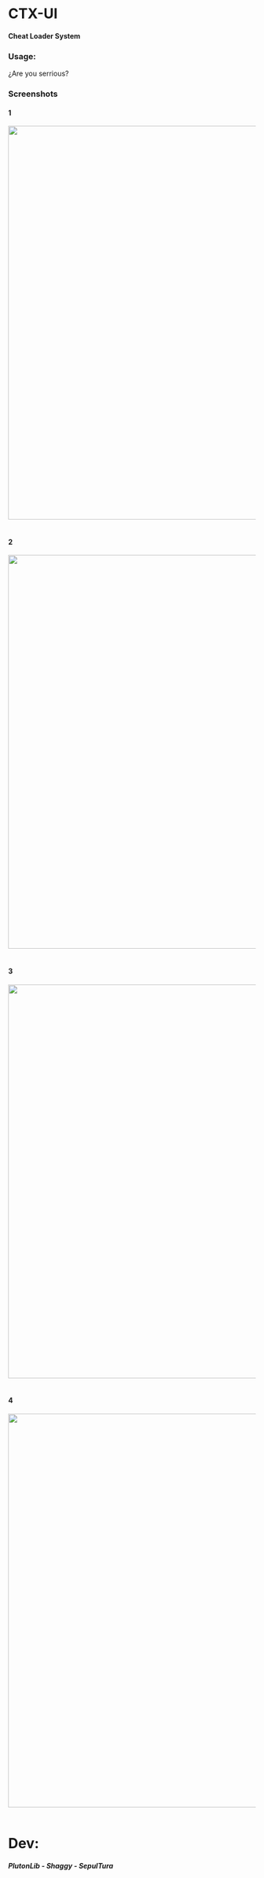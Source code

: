 # CTX-UI
#### Cheat Loader System

### Usage:

¿Are you serrious?

### Screenshots

#### 1
<p align="center">
  <img src="https://raw.githubusercontent.com/lib-Pluton/CheatsTurkeyX-UI/main/img/hometab.png" width=800>
  <br><br>

#### 2
<p align="center">
  <img src="https://raw.githubusercontent.com/lib-Pluton/CheatsTurkeyX-UI/main/img/abouttab.png" width=800>
  <br><br>

#### 3
<p align="center">
  <img src="https://raw.githubusercontent.com/lib-Pluton/CheatsTurkeyX-UI/main/img/settingtab.png" width=800>
  <br><br>

#### 4
<p align="center">
  <img src="https://raw.githubusercontent.com/lib-Pluton/CheatsTurkeyX-UI/main/img/msgtab.png" width=800>
  <br><br>

# Dev:
##### PlutonLib - Shaggy - SepulTura
